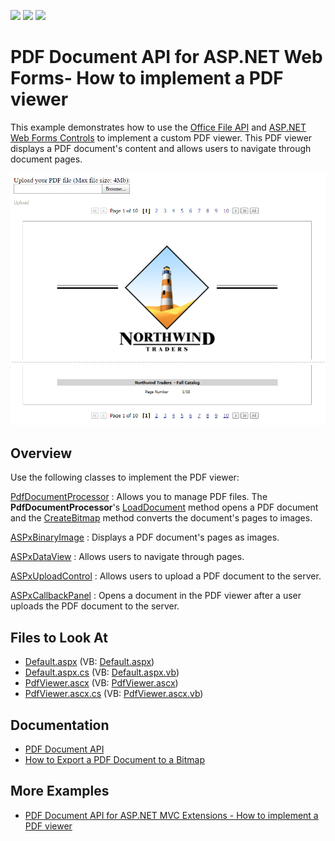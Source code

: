 <!-- default badges list -->
![](https://img.shields.io/endpoint?url=https://codecentral.devexpress.com/api/v1/VersionRange/128566705/21.2.3%2B)
[![](https://img.shields.io/badge/Open_in_DevExpress_Support_Center-FF7200?style=flat-square&logo=DevExpress&logoColor=white)](https://supportcenter.devexpress.com/ticket/details/E5095)
[![](https://img.shields.io/badge/📖_How_to_use_DevExpress_Examples-e9f6fc?style=flat-square)](https://docs.devexpress.com/GeneralInformation/403183)
<!-- default badges end -->
# PDF Document API for ASP.NET Web Forms- How to implement a PDF viewer

This example demonstrates how to use the [Office File API](https://docs.devexpress.com/OfficeFileAPI/14911/office-file-api) and [ASP.NET Web Forms Controls](https://docs.devexpress.com/AspNet/7873/aspnet-webforms-controls) to implement a custom PDF viewer. This PDF viewer displays a PDF document's content and allows users to navigate through document pages.

![PDF viewer control](pdf-viewer-control.png)

## Overview

Use the following classes to implement the PDF viewer:

[PdfDocumentProcessor](https://docs.devexpress.com/OfficeFileAPI/DevExpress.Pdf.PdfDocumentProcessor)
:   Allows you to manage PDF files. The **PdfDocumentProcessor**'s [LoadDocument](https://docs.devexpress.com/OfficeFileAPI/DevExpress.Pdf.PdfDocumentProcessor.LoadDocument(System.IO.Stream-System.Boolean)) method opens a PDF document and the [CreateBitmap](https://docs.devexpress.com/OfficeFileAPI/DevExpress.Pdf.PdfDocumentProcessor.CreateBitmap(System.Int32-System.Int32)) method converts the document's pages to images.

[ASPxBinaryImage](https://docs.devexpress.com/AspNet/11646/components/data-editors/binaryimage)
:   Displays a PDF document's pages as images.

[ASPxDataView](https://docs.devexpress.com/AspNet/8280/components/data-and-image-navigation/dataview)
:   Allows users to navigate through pages.

[ASPxUploadControl](https://docs.devexpress.com/AspNet/8298/components/file-management/file-upload)
:   Allows users to upload a PDF document to the server.

[ASPxCallbackPanel](https://docs.devexpress.com/AspNet/DevExpress.Web.ASPxCallbackPanel)
:   Opens a document in the PDF viewer after a user uploads the PDF document to the server.

<!-- default file list -->

## Files to Look At

* [Default.aspx](./CS/E5095/Default.aspx) (VB: [Default.aspx](./VB/E5095/Default.aspx))
* [Default.aspx.cs](./CS/E5095/Default.aspx.cs) (VB: [Default.aspx.vb](./VB/E5095/Default.aspx.vb))
* [PdfViewer.ascx](./CS/E5095/PdfViewer.ascx) (VB: [PdfViewer.ascx](./VB/E5095/PdfViewer.ascx))
* [PdfViewer.ascx.cs](./CS/E5095/PdfViewer.ascx.cs) (VB: [PdfViewer.ascx.vb](./VB/E5095/PdfViewer.ascx.vb))

<!-- default file list end -->

## Documentation

- [PDF Document API](https://docs.devexpress.com/OfficeFileAPI/16491/pdf-document-api)
- [How to Export a PDF Document to a Bitmap](https://docs.devexpress.com/OfficeFileAPI/120344/pdf-document-api/examples/export-a-pdf-document-to-an-image/how-to-export-a-pdf-document-to-a-bitmap)

## More Examples

- [PDF Document API for ASP.NET MVC Extensions - How to implement a PDF viewer](https://www.devexpress.com/Support/Center/p/E5101)